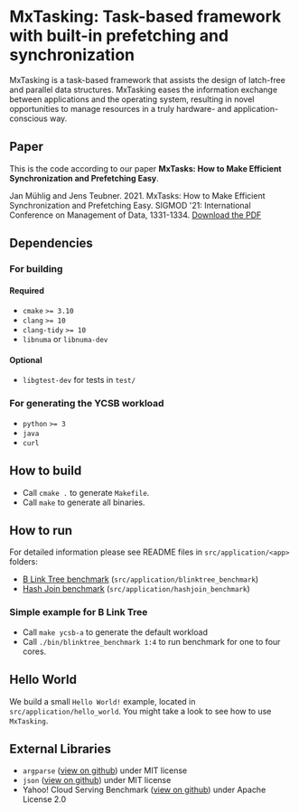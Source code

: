 # MxTasking: Task-based framework with built-in prefetching and synchronization

MxTasking is a task-based framework that assists the design of latch-free and parallel data structures. 
MxTasking eases the information exchange between applications and the operating system, resulting in novel opportunities to manage resources in a truly hardware- and application-conscious way.

## Paper
This is the code according to our paper **MxTasks: How to Make Efficient Synchronization and Prefetching Easy**.

Jan Mühlig and Jens Teubner. 2021. MxTasks: How to Make Efficient Synchronization and Prefetching Easy. SIGMOD '21: International Conference on Management of Data, 1331-1334. [Download the PDF](https://doi.org/10.1145/3448016.3457268)

## Dependencies
### For building
#### Required
* `cmake` `>= 3.10`
* `clang` `>= 10`
* `clang-tidy` `>= 10`
* `libnuma` or `libnuma-dev`

#### Optional
* `libgtest-dev` for tests in `test/`

### For generating the YCSB workload
* `python` `>= 3`
* `java`
* `curl`

## How to build
* Call `cmake .` to generate `Makefile`.
* Call `make` to generate all binaries.

## How to run
For detailed information please see README files in `src/application/<app>` folders:

* [B Link Tree benchmark](src/application/blinktree_benchmark/README.md)  (`src/application/blinktree_benchmark`)
* [Hash Join benchmark](src/application/hashjoin_benchmark/README.md) (`src/application/hashjoin_benchmark`)

### Simple example for B Link Tree
* Call `make ycsb-a` to generate the default workload
* Call `./bin/blinktree_benchmark 1:4` to run benchmark for one to four cores.

## Hello World
We build a small `Hello World!` example, located in `src/application/hello_world`. 
You might take a look to see how to use `MxTasking`.

## External Libraries
* `argparse` ([view on github](https://github.com/p-ranav/argparse)) under MIT license
* `json` ([view on github](https://github.com/nlohmann/json)) under MIT license
* Yahoo! Cloud Serving Benchmark ([view on github](https://github.com/brianfrankcooper/YCSB)) under  Apache License 2.0
